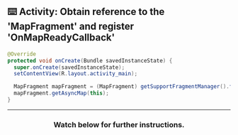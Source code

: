 ## :keyboard: Activity: Obtain reference to the 'MapFragment' and register 'OnMapReadyCallback'

```java
@Override
protected void onCreate(Bundle savedInstanceState) {
  super.onCreate(savedInstanceState);
  setContentView(R.layout.activity_main);

  MapFragment mapFragment = (MapFragment) getSupportFragmentManager().findFragmentById(R.id.map_fragment);
  mapFragment.getAsyncMap(this);
}
```

<hr>
<h3 align="center">Watch below for further instructions.</h3>
